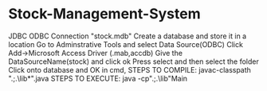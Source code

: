 # Stock-Management-System

JDBC ODBC Connection "stock.mdb" Create a database and store it in a location Go to Adminstrative Tools and select Data Source(ODBC) Click Add->Microsoft Access Driver (.mab,accdb) Give the DataSourceName(stock) and click ok Press select and then select the folder Click onto database and OK in cmd, STEPS TO COMPILE: javac-classpath ".;.\lib*".java STEPS TO EXECUTE: java -cp".;.\lib\"Main

